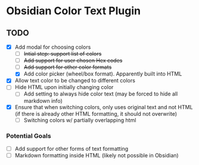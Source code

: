 # Obsidian Color Text Plugin

## TODO

-   [x] Add modal for choosing colors
    -   [ ] ~~Intial step: support list of colors~~
    -   [ ] ~~Add support for user chosen Hex codes~~
    -   [ ] ~~Add support for other color formats~~
    -   [x] Add color picker (wheel/box format). Apparently built into HTML
-   [x] Allow text color to be changed to different colors
-   [ ] Hide HTML upon initially changing color
    -   [ ] Add setting to always hide color text (may be forced to hide all markdown info)
-   [x] Ensure that when switching colors, only uses original text and not HTML (if there is already other HTML formatting, it should not overwrite)
    -   [ ] Switching colors w/ partially overlapping html

### Potential Goals

-   [ ] Add support for other forms of text formatting
-   [ ] Markdown formatting inside HTML (likely not possible in Obsidian)
